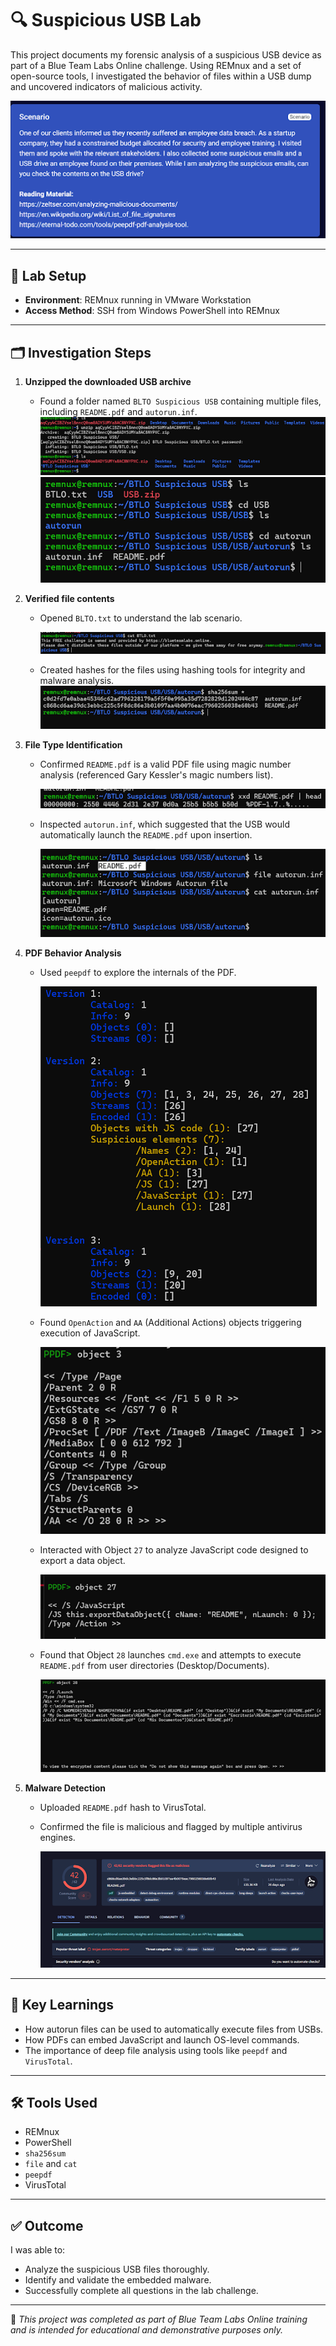 
# 🔍 Suspicious USB Lab

This project documents my forensic analysis of a suspicious USB device as part of a Blue Team Labs Online challenge. Using REMnux and a set of open-source tools, I investigated the behavior of files within a USB dump and uncovered indicators of malicious activity.

![Screenshot description](https://github.com/mbergin123/suspicious-usb-lab/blob/main/images/Scenario.png?raw=true)


---

## 🧪 Lab Setup

- **Environment**: REMnux running in VMware Workstation
- **Access Method**: SSH from Windows PowerShell into REMnux

---

## 🗂️ Investigation Steps

1. **Unzipped the downloaded USB archive**
   - Found a folder named `BLTO Suspicious USB` containing multiple files, including `README.pdf` and `autorun.inf`.
![Screenshot_description](https://github.com/mbergin123/suspicious-usb-lab/blob/main/images/found-BLTO-Suspicous-File.png?raw=true)
![Screenshot_description](https://github.com/mbergin123/suspicious-usb-lab/blob/main/images/usb&autorun-directories.png?raw=true)

2. **Verified file contents**
   - Opened `BLTO.txt` to understand the lab scenario.
     
      ![Screenshot_description](https://github.com/mbergin123/suspicious-usb-lab/blob/main/images/found-BLTOtext-file.png?raw=true)
   - Created hashes for the files using hashing tools for integrity and malware analysis.
      ![Screenshot_description](https://github.com/mbergin123/suspicious-usb-lab/blob/main/images/hashed-files.png?raw=true)

3. **File Type Identification**
   - Confirmed `README.pdf` is a valid PDF file using magic number analysis (referenced Gary Kessler's magic numbers list).

      ![Screenshot_description](https://github.com/mbergin123/suspicious-usb-lab/blob/main/images/checked-if-pdf-file.png?raw=true)

   - Inspected `autorun.inf`, which suggested that the USB would automatically launch the `README.pdf` upon insertion.

      ![Screenshot_description](https://github.com/mbergin123/suspicious-usb-lab/blob/main/images/checked-type&content-autorun.info.png?raw=true)

4. **PDF Behavior Analysis**
   - Used `peepdf` to explore the internals of the PDF.
     
     ![Screenshot_description](https://github.com/mbergin123/suspicious-usb-lab/blob/main/images/analyzed-README.pdf-peepdf.png?raw=true)
     
   - Found `OpenAction` and `AA` (Additional Actions) objects triggering execution of JavaScript.
  
     ![Screenshot_description](https://github.com/mbergin123/suspicious-usb-lab/blob/main/images/interact-AA-willLaunch-object3.png?raw=true)
     
   - Interacted with Object `27` to analyze JavaScript code designed to export a data object.
  
     ![Screenshot_description](https://github.com/mbergin123/suspicious-usb-lab/blob/main/images/interacting-object27.png?raw=true)
     
   - Found that Object `28` launches `cmd.exe` and attempts to execute `README.pdf` from user directories (Desktop/Documents).
  
     ![Screenshot_description](https://github.com/mbergin123/suspicious-usb-lab/blob/main/images/interacting-object28.png?raw=true)

5. **Malware Detection**
   - Uploaded `README.pdf` hash to VirusTotal.
   - Confirmed the file is malicious and flagged by multiple antivirus engines.
  
     ![Screenshot_description](https://github.com/mbergin123/suspicious-usb-lab/blob/main/images/VirusTotal-README.png?raw=true)

---

## 🧠 Key Learnings

- How autorun files can be used to automatically execute files from USBs.
- How PDFs can embed JavaScript and launch OS-level commands.
- The importance of deep file analysis using tools like `peepdf` and `VirusTotal`.

---

## 🛠 Tools Used

- REMnux
- PowerShell
- `sha256sum`
- `file` and `cat`
- `peepdf`
- VirusTotal

---

## ✅ Outcome

I was able to:
- Analyze the suspicious USB files thoroughly.
- Identify and validate the embedded malware.
- Successfully complete all questions in the lab challenge.

---

📁 _This project was completed as part of Blue Team Labs Online training and is intended for educational and demonstrative purposes only._

